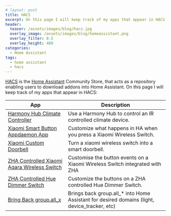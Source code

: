 ```yaml
---
# layout: post
title: HACS
excerpt: On this page I will keep track of my apps that appear in HACS (Home Assistant Community Store)
header:
  teaser: /assets/images/blog/hacs.jpg
  overlay_image: /assets/images/blog/homeassistant.png
  overlay_filter: 0.5
  overlay_height: 480
categories:
  - Home Assistant
tags:
  - home assistant
  - hacs
---
```



[HACS](https://hacs.xyz/) is the [Home Assistant](https://www.home-assistant.io/) Community Store, that acts as a repository enabling users to download addons into Home Assistant. On this page I will keep track of my apps that appear in HACS:

| App                                                                                                          | Description                                                                                  |
| ------------------------------------------------------------------------------------------------------------ | -------------------------------------------------------------------------------------------- |
| [Harmony Hub Climate Controller](https://github.com/nickneos/HA_harmony_climate_component)                   | Use a Harmony Hub to control an IR controlled climate device.                                |
| [Xiaomi Smart Button Appdaemon App](https://github.com/nickneos/Appdaemon-Xiaomi-Smart-Button)               | Customize what happens in HA when you press a Xiaomi Wireless Switch.                        |
| [Xiaomi Custom Doorbell](https://github.com/nickneos/Appdaemon-Xiaomi-Doorbell)                              | Turn a xiaomi wireless switch into a smart doorbell.                                         |
| [ZHA Controlled Xiaomi Aqara Wireless Switch](https://github.com/nickneos/Appdaemon-ZHA-Xiaomi-Aqara-Switch) | Customise the button events on a Xiaomi Wireless Switch integrated with ZHA                  |
| [ZHA Controlled Hue Dimmer Switch](https://github.com/nickneos/Appdaemon-ZHA-Hue-Dimmer-Switch)              | Customize the buttons on a ZHA controlled Hue Dimmer Switch.                                 |
| [Bring Back group.all_x](https://github.com/nickneos/Bring-Back-group.all_x)                                 | Brings back group.all_* into Home Assistant for desired domains (light, device_tracker, etc) |
